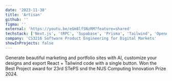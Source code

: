 ```yaml
---
date: '2023-11-30'
title: 'Artisan'
github: ''
figma: ''
external: 'https://youtu.be/eGm8lfSNzRM?feature=shared'
techstack: ['Next.js', 'tRPC', 'Supabase', 'Prisma', 'Tailwind', 'OpenAI API']
company: 'CS3216 Software Product Engineering for Digital Markets'
showInProjects: false
---
```


Generate beautiful marketing and portfolio sites with AI, customize your designs and export React + Tailwind code with a single button. Won the Best Project award for 23rd STePS snd the NUS Computing Innovation Prize 2024.
